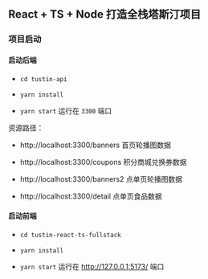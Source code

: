 ## React + TS + Node 打造全栈塔斯汀项目

### 项目启动

#### 启动后端

- `cd tustin-api`

- `yarn install`

- `yarn start` 运行在 `3300` 端口

资源路径：

- http://localhost:3300/banners 首页轮播图数据

- http://localhost:3300/coupons 积分商城兑换券数据

- http://localhost:3300/banners2 点单页轮播图数据

- http://localhost:3300/detail 点单页食品数据

#### 启动前端

- `cd tustin-react-ts-fullstack`

- `yarn install`

- `yarn start` 运行在 http://127.0.0.1:5173/ 端口
